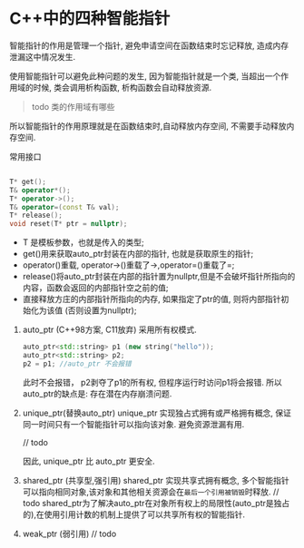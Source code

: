 # C++中的四种智能指针

智能指针的作用是管理一个指针, 避免申请空间在函数结束时忘记释放, 造成内存泄漏这中情况发生.

使用智能指针可以避免此种问题的发生, 因为智能指针就是一个类, 当超出一个作用域的时候, 类会调用析构函数, 析构函数会自动释放资源. 

> todo 类的作用域有哪些

所以智能指针的作用原理就是在函数结束时,自动释放内存空间, 不需要手动释放内存空间.

常用接口

```C++

T* get();
T& operator*();
T* operator->();
T& operator=(const T& val);
T* release();
void reset(T* ptr = nullptr);
```

* T 是模板参数，也就是传入的类型;
* get()用来获取auto_ptr封装在内部的指针, 也就是获取原生的指针;
* operator()重载, operator->()重载了->,operator=()重载了=;
* release()将auto_ptr封装在内部的指针置为nullptr,但是不会破坏指针所指向的内容，函数会返回的内部指针空之前的值;
* 直接释放方庄的内部指针所指向的内存, 如果指定了ptr的值, 则将内部指针初始化为该值 (否则设置为nullptr);

1. auto_ptr (C++98方案, C11放弃) 采用所有权模式.
    ```C++
    auto_ptr<std::string> p1 (new string("hello"));
    auto_ptr<std::string> p2;
    p2 = p1; //auto_ptr 不会报错
    ```
    此时不会报错， p2剥夺了p1的所有权, 但程序运行时访问p1将会报错. 所以auto_ptr的缺点是: 存在潜在内存崩溃问题.

2. unique_ptr(替换auto_ptr)
    unique_ptr 实现独占式拥有或严格拥有概念, 保证同一时间只有一个智能指针可以指向该对象. 避免资源泄漏有用.
    
    // todo
   
    因此, unique_ptr 比 auto_ptr 更安全.

3. shared_ptr (共享型,强引用)
   shared_ptr 实现共享式拥有概念, 多个智能指针可以指向相同对象,该对象和其他相关资源会在`最后一个引用被销毁`时释放.
   // todo
   shared_ptr为了解决auto_ptr在对象所有权上的局限性(auto_ptr是独占的),在使用引用计数的机制上提供了可以共享所有权的智能指针.

4. weak_ptr (弱引用)
   // todo







